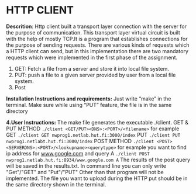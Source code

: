 # HTTP CLIENT

**Descrition**:
Http client built a transport layer connection with the server for the purpose of communication. This
transport layer virtual circuit is built with the help of mostly TCP.It is a program that establishes connections
for the purpose of sending requests.
There are various kinds of requests which a HTTP client can send, but in this implementation there are two
mandatory requests which were implemented in the first phase of the assignment.
1) GET: Fetch a file from a server and store it into local file system.
2) PUT: push a file to a given server provided by user from a local file system.
3) Post



**Installation Instructions and requirements:**
  Just write “make” in the terminal.
Make sure while using “PUT” feature, the file is in the same directory

**4.User Instructions:**
The make file generates the executable ./client.
GET & PUT METHOD
`./client <GET/PUT><DNS>:<PORT>/<filename>`
for example
GET
`./client GET nwprog1.netlab.hut.fi:3000/index`
PUT
`./client PUT nwprog1.netlabt.hut.fi:3000/index`
POST METHOD
`./client <POST><SERVERDNS>:<PORT>/<lookupname><querytype>`
for example you want to find ip address for www.google.com and query A
`./client POST nwprog1.netlab.hut.fi:8934/www.google.com A`
The results of the post query will be saved in the results.txt.
In command line you can only write "Get"/"GET" and "Put"/"PUT"
Other than that program will not be implemented.
The file you want to upload during the HTTP put should be in the same directory shown in the terminal. 

